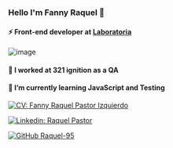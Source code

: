 ### Hello I'm Fanny Raquel 👋

#### ⚡ Front-end developer at [Laboratoria](https://www.laboratoria.la/)
![image](https://user-images.githubusercontent.com/77281295/169591851-d1cbf968-410f-454b-ae6c-44c5511955c0.png)

#### 🔭 I worked at 321 ignition as a QA
#### 🌱 I’m currently learning JavaScript and Testing

[![CV: Fanny Raquel Pastor Izquierdo](https://img.shields.io/badge/-CV:FannyRaquelPastorIzquierdo-yellowgreen?style=flat-square&logo=white&link=)](https://www.canva.com/design/DAFXgf8ci4g/pSmYWdQS34FY1v2fxNfKig/edit?utm_content=DAFXgf8ci4g&utm_campaign=designshare&utm_medium=link2&utm_source=sharebutton)

[![Linkedin: Raquel Pastor](https://img.shields.io/badge/-RaquelPastor-blue?style=flat-square&logo=Linkedin&logoColor=white&link=https://www.linkedin.com/in/fannypastor/)](https://www.linkedin.com/in/fannypastor/)

[![GitHub Raquel-95](https://img.shields.io/github/followers/Raquel-95?label=follow&style=social)](https://github.com/Raquel-95)

